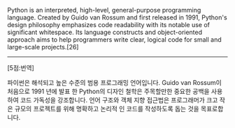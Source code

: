 Python is an interpreted, high-level, general-purpose programming language. Created by Guido van Rossum and first released in 1991, Python's design philosophy emphasizes code readability with its notable use of significant whitespace. Its language constructs and object-oriented approach aims to help programmers write clear, logical code for small and large-scale projects.[26]

*  *  *
[5점:번역]

파이썬은 해석되고 높은 수준의 범용 프로그래밍 언어입니다. Guido van Rossum이 처음으로 1991 년에 발표 한 Python의 디자인 철학은 주목할만한 중요한 공백을 사용하여 코드 가독성을 강조합니다. 언어 구조와 객체 지향 접근법은 프로그래머가 크고 작은 규모의 프로젝트를 위해 명확하고 논리적 인 코드를 작성하도록 돕는 것을 목표로합니다.

